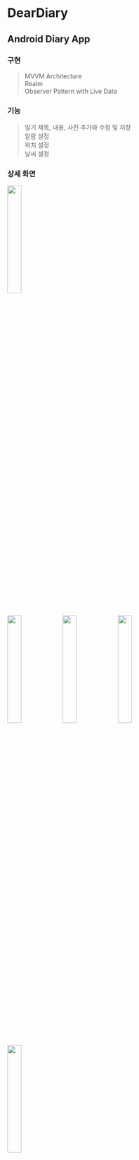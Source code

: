 # DearDiary
## Android Diary App

### 구현
> MVVM Architecture    
> Realm    
> Observer Pattern with Live Data    

### 기능
> 일기 제목, 내용, 사진 추가와 수정 및 저장     
> 알람 설정    
> 위치 설정    
> 날씨 설정    

### 상세 화면
<div><img src="https://user-images.githubusercontent.com/56947879/80917417-aff80080-8d99-11ea-8f65-e3413d4e5b3e.png"  width="25%" height="25%"></div>
<div><img src="https://user-images.githubusercontent.com/56947879/80917422-bc7c5900-8d99-11ea-8305-5d74e63d228c.png"  width="25%" height="25%"><img src="https://user-images.githubusercontent.com/56947879/80917433-ca31de80-8d99-11ea-9693-c6517f406208.png"  width="25%" height="25%"><img src="https://user-images.githubusercontent.com/56947879/80917436-d61da080-8d99-11ea-8c3e-1678cc73f265.png"  width="25%" height="25%"></div>
<div><img src="https://user-images.githubusercontent.com/56947879/80917444-e170cc00-8d99-11ea-8d4b-719240525caa.png"  width="25%" height="25%"></div>
